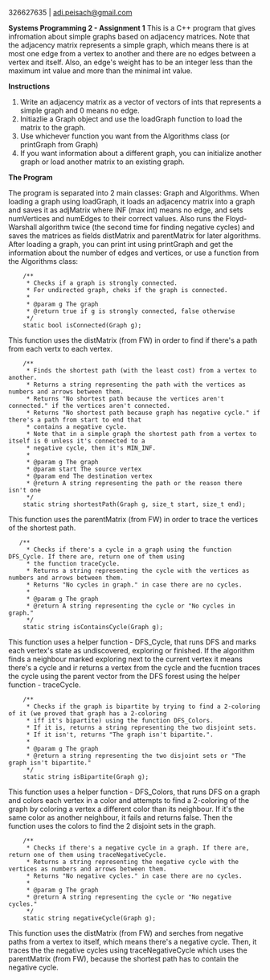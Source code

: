 326627635 | adi.peisach@gmail.com

**Systems Programming 2 - Assignment 1**
This is a C++ program that gives infromation about simple graphs based on adjacency matrices.
Note that the adjacency matrix represents a simple graph, which means there is at most one edge from a vertex to another and there are no edges between a vertex and itself. Also, an edge's weight has to be an integer less than the maximum int value and more than the minimal int value.


**Instructions**

1. Write an adjacency matrix as a vector of vectors of ints that represents a simple graph and 0 means no edge.
2. Initiazlie a Graph object and use the loadGraph function to load the matrix to the graph.
3. Use whichever function you want from the Algorithms class (or printGraph from Graph)
4. If you want information about a different graph, you can initialize another graph or load another matrix to an existing graph.


**The Program**

The program is separated into 2 main classes: Graph and Algorithms.
When loading a graph using loadGraph, it loads an adjacency matrix into a graph and saves it as adjMatrix where INF (max int) means no edge, and sets numVertices and numEdges to their correct values. Also runs the Floyd-Warshall algorithm twice (the second time for finding negative cycles) and saves the matrices as fields distMatrix and parentMatrix for later algorithms.
After loading a graph, you can print int using printGraph and get the information about the number of edges and vertices, or use a function from the Algorithms class:

        /**
         * Checks if a graph is strongly connected.
         * For undirected graph, cheks if the graph is connected.
         *
         * @param g The graph
         * @return true if g is strongly connected, false otherwise
         */
        static bool isConnected(Graph g);
        
This function uses the distMatrix (from FW) in order to find if there's a path from each vertx to each vertex.
        
        
        /**
         * Finds the shortest path (with the least cost) from a vertex to another.
         * Returns a string representing the path with the vertices as numbers and arrows between them.
         * Returns "No shortest path because the vertices aren't connected." if the vertices aren't connected.
         * Returns "No shortest path because graph has negative cycle." if there's a path from start to end that
         * contains a negative cycle.
         * Note that in a simple graph the shortest path from a vertex to itself is 0 unless it's connected to a
         * negative cycle, then it's MIN_INF.
         *
         * @param g The graph
         * @param start The source vertex
         * @param end The destination vertex
         * @return A string representing the path or the reason there isn't one
         */
        static string shortestPath(Graph g, size_t start, size_t end);
        
 This function uses the parentMatrix (from FW) in order to trace the vertices of the shortest path.
        
        
       /**
         * Checks if there's a cycle in a graph using the function DFS_Cycle. If there are, return one of them using
         * the function traceCycle.
         * Returns a string representing the cycle with the vertices as numbers and arrows between them.
         * Returns "No cycles in graph." in case there are no cycles.
         *
         * @param g The graph
         * @return A string representing the cycle or "No cycles in graph."
         */
        static string isContainsCycle(Graph g);
        
This function uses a helper function - DFS_Cycle, that runs DFS and marks each vertex's state as undiscovered, exploring or finished. If the algorithm finds a neighbour marked exploring next to the current vertex it means there's a cycle and ir returns a vertex from the cycle and the fucntion traces the cycle using the parent vector from the DFS forest using the helper function - traceCycle.
        
        
        /**
         * Checks if the graph is bipartite by trying to find a 2-coloring of it (we proved that graph has a 2-coloring
         * iff it's bipartite) using the function DFS_Colors.
         * If it is, returns a string representing the two disjoint sets.
         * If it isn't, returns "The graph isn't bipartite.".
         *
         * @param g The graph
         * @return a string representing the two disjoint sets or "The graph isn't bipartite."
         */
        static string isBipartite(Graph g);
        
This function uses a helper function - DFS_Colors, that runs DFS on a graph and colors each vertex in a color and attempts to find a 2-coloring of the graph by coloring a vertex a different color than its neighbour. If it's the same color as another neighbour, it fails and returns false. Then the function uses the colors to find the 2 disjoint sets in the graph.
        
        
        /**
         * Checks if there's a negative cycle in a graph. If there are, return one of them using traceNegativeCycle.
         * Returns a string representing the negative cycle with the vertices as numbers and arrows between them.
         * Returns "No negative cycles." in case there are no cycles.
         *
         * @param g The graph
         * @return A string representing the cycle or "No negative cycles."
         */
        static string negativeCycle(Graph g);
        
This function uses the distMatrix (from FW) and serches from negative paths from a vertex to itself, which means there's a negative cycle. Then, it traces the the negative cycles using traceNegativeCycle which uses the parentMatrix (from FW), because the shortest path has to contain the negative cycle.
